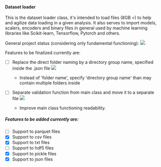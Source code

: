 #### **Dataset loader**

This is the dataset loader class, it's intended to load files (8GB <) to help and agilize data loading in a given analysis.
It also serves to import models, scalers, encoders and binary files in general used by machine learning libraries like Scikit-learn, Tensorflow, Pytorch and others.

General project status (considering only fundamental functioning):
![](https://us-central1-progress-markdown.cloudfunctions.net/progress/90)

Features to be finalized currently are:
- [ ] Replace the direct folder naming by a directory group name, specified inside the .json file
    ![](https://us-central1-progress-markdown.cloudfunctions.net/progress/50)
    - Instead of 'folder name', specify 'directory group name' than may contain multiple folders inside
    
- [ ] Separate validation function from main class and move it to a separate file
    ![](https://us-central1-progress-markdown.cloudfunctions.net/progress/50)
    - Improve main class functioning readability.

##### **Features to be added currently are:**
- [ ] Support to parquet files
- [x] Support to csv files
- [x] Support to txt files
- [ ] Support to hdf5 files
- [x] Support to pickle files
- [x] Support to json files
